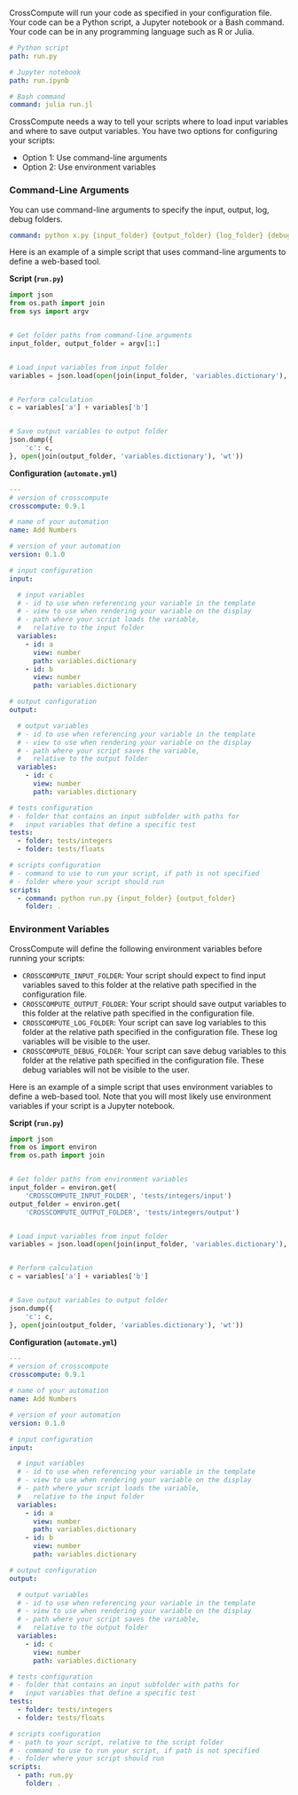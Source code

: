 CrossCompute will run your code as specified in your configuration file. Your code can be a Python script, a Jupyter notebook or a Bash command. Your code can be in any programming language such as R or Julia.

```yaml
# Python script
path: run.py

# Jupyter notebook
path: run.ipynb

# Bash command
command: julia run.jl
```

CrossCompute needs a way to tell your scripts where to load input variables and where to save output variables. You have two options for configuring your scripts:

- Option 1: Use command-line arguments
- Option 2: Use environment variables

### Command-Line Arguments

You can use command-line arguments to specify the input, output, log, debug folders.

```yaml
command: python x.py {input_folder} {output_folder} {log_folder} {debug_folder}
```

Here is an example of a simple script that uses command-line arguments to define a web-based tool.

**Script (`run.py`)**

```python
import json
from os.path import join
from sys import argv


# Get folder paths from command-line arguments
input_folder, output_folder = argv[1:]


# Load input variables from input folder
variables = json.load(open(join(input_folder, 'variables.dictionary'), 'rt'))


# Perform calculation
c = variables['a'] + variables['b']


# Save output variables to output folder
json.dump({
    'c': c,
}, open(join(output_folder, 'variables.dictionary'), 'wt'))
```

**Configuration (`automate.yml`)**

```yaml
---
# version of crosscompute
crosscompute: 0.9.1

# name of your automation
name: Add Numbers

# version of your automation
version: 0.1.0

# input configuration
input:

  # input variables
  # - id to use when referencing your variable in the template
  # - view to use when rendering your variable on the display
  # - path where your script loads the variable,
  #   relative to the input folder
  variables:
    - id: a
      view: number
      path: variables.dictionary
    - id: b
      view: number
      path: variables.dictionary

# output configuration
output:

  # output variables
  # - id to use when referencing your variable in the template
  # - view to use when rendering your variable on the display
  # - path where your script saves the variable,
  #   relative to the output folder
  variables:
    - id: c
      view: number
      path: variables.dictionary

# tests configuration
# - folder that contains an input subfolder with paths for
#   input variables that define a specific test
tests:
  - folder: tests/integers
  - folder: tests/floats

# scripts configuration
# - command to use to run your script, if path is not specified
# - folder where your script should run
scripts:
  - command: python run.py {input_folder} {output_folder}
    folder: .
```

### Environment Variables

CrossCompute will define the following environment variables before running your scripts:

- ``CROSSCOMPUTE_INPUT_FOLDER``: Your script should expect to find input variables saved to this folder at the relative path specified in the configuration file.
- ``CROSSCOMPUTE_OUTPUT_FOLDER``: Your script should save output variables to this folder at the relative path specified in the configuration file.
- ``CROSSCOMPUTE_LOG_FOLDER``: Your script can save log variables to this folder at the relative path specified in the configuration file. These log variables will be visible to the user.
- ``CROSSCOMPUTE_DEBUG_FOLDER``: Your script can save debug variables to this folder at the relative path specified in the configuration file. These debug variables will not be visible to the user.

Here is an example of a simple script that uses environment variables to define a web-based tool. Note that you will most likely use environment variables if your script is a Jupyter notebook.

**Script (`run.py`)**

```python
import json
from os import environ
from os.path import join


# Get folder paths from environment variables
input_folder = environ.get(
    'CROSSCOMPUTE_INPUT_FOLDER', 'tests/integers/input')
output_folder = environ.get(
    'CROSSCOMPUTE_OUTPUT_FOLDER', 'tests/integers/output')


# Load input variables from input folder
variables = json.load(open(join(input_folder, 'variables.dictionary'), 'rt'))


# Perform calculation
c = variables['a'] + variables['b']


# Save output variables to output folder
json.dump({
    'c': c,
}, open(join(output_folder, 'variables.dictionary'), 'wt'))
```

**Configuration (`automate.yml`)**

```yaml
---
# version of crosscompute
crosscompute: 0.9.1

# name of your automation
name: Add Numbers

# version of your automation
version: 0.1.0

# input configuration
input:

  # input variables
  # - id to use when referencing your variable in the template
  # - view to use when rendering your variable on the display
  # - path where your script loads the variable,
  #   relative to the input folder
  variables:
    - id: a
      view: number
      path: variables.dictionary
    - id: b
      view: number
      path: variables.dictionary

# output configuration
output:

  # output variables
  # - id to use when referencing your variable in the template
  # - view to use when rendering your variable on the display
  # - path where your script saves the variable,
  #   relative to the output folder
  variables:
    - id: c
      view: number
      path: variables.dictionary

# tests configuration
# - folder that contains an input subfolder with paths for
#   input variables that define a specific test
tests:
  - folder: tests/integers
  - folder: tests/floats

# scripts configuration
# - path to your script, relative to the script folder
# - command to use to run your script, if path is not specified
# - folder where your script should run
scripts:
  - path: run.py
    folder: .
```
